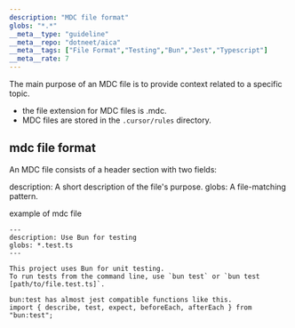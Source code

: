 ```yaml
---
description: "MDC file format"
globs: "*.*"
__meta__type: "guideline"
__meta__repo: "dotneet/aica"
__meta__tags: ["File Format","Testing","Bun","Jest","Typescript"]
__meta__rate: 7
---
```

The main purpose of an MDC file is to provide context related to a specific topic.

 - the file extension for MDC files is .mdc.
 - MDC files are stored in the `.cursor/rules` directory.

## mdc file format

An MDC file consists of a header section with two fields:

description: A short description of the file's purpose.
globs: A file-matching pattern.

example of mdc file
```
---
description: Use Bun for testing
globs: *.test.ts
---

This project uses Bun for unit testing.  
To run tests from the command line, use `bun test` or `bun test [path/to/file.test.ts]`.

bun:test has almost jest compatible functions like this.
import { describe, test, expect, beforeEach, afterEach } from "bun:test";
```